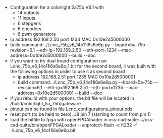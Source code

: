 - Configuration for a colorlight 5a75b V6.1 with
    - 14 outputs
    - 11 inputs
    - 6 stepgens
    - 6 encoders
    - 6 pwm generators
- ip address 192.168.2.50 port 1234 MAC 0x10e2d5000000
- build command: ./Lcnc_75b_v6_14o11i6s6e6p.py --board=5a-75b --revision=6.1 --eth-ip=192.168.2.50 --eth-port=1234 --mac-address=0x10e2d5000000 --build --doc
- if you want to try dual board configuration use Lcnc_75b_v6_14o11i6s6e6p_1.bit for the second board, it was built with the following options in order to use it as second board
    - ip address 192.168.2.51 port 1235 MAC 0x10e2d5000001
    - build command: ./Lcnc_75b_v6_14o11i6s6e6p.py --board=5a-75b --revision=6.1 --eth-ip=192.168.2.51 --eth-port=1235 --mac-address=0x10e2d5000001 --build --doc
- if you rebuild with your options, the bit file will be located in /build/colorlight_5a_75b/gateware
- pinout can be found in file Lcnc_configurations_pinout.ods
- reset port (to be held to zero): J8 pin 7 (starting to count from pin 1)
- load the bitfile to fpga with openFPGAloader in oss-cad-suite: ~/oss-cad-suite/bin/openFPGALoader --unprotect-flash -c ft232 -f ./Lcnc_75b_v6_14o11i6s6e6p.bit
